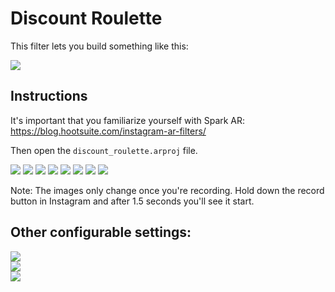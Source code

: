 # Discount Roulette

This filter lets you build something like this:

![](instructions/preview.gif)

## Instructions

It's important that you familiarize yourself with Spark AR: https://blog.hootsuite.com/instagram-ar-filters/

Then open the `discount_roulette.arproj` file.

![](instructions/part1.png)
![](instructions/part2.png)
![](instructions/part4.png)
![](instructions/part5.png)
![](instructions/part6.png)
![](instructions/part7.png)
![](instructions/part8.png)
![](instructions/part9.png)

Note: The images only change once you're recording. Hold down the record button in Instagram and after 1.5 seconds you'll see it start.

## Other configurable settings: 
![](instructions/config1.png)  
![](instructions/config2.png)  
![](instructions/config3.png) 
